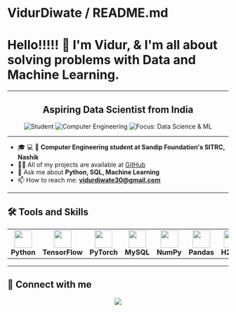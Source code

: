 VidurDiwate / README.md
==========================

# Hello!!!!! 👋 I'm Vidur, & I'm all about solving problems with Data and Machine Learning.

---

<div align="center">

## Aspiring Data Scientist from India

![Student](https://img.shields.io/badge/-Student-grey) 
![Computer Engineering](https://img.shields.io/badge/-Computer%20Engineering-blue) 
![Focus: Data Science & ML](https://img.shields.io/badge/Focus-Data%20Science%20%26%20ML-brightgreen)

</div>

---

- 🎓 💻 🤖 **Computer Engineering student at Sandip Foundation's SITRC, Nashik**
- 👨‍💻 All of my projects are available at [GitHub](https://github.com/vddiwate)
- 💬 Ask me about **Python, SQL, Machine Learning**
- 📫 How to reach me: **vidurdiwate30@gmail.com**

---

## 🛠 Tools and Skills

<div align="center">

<table>
  <tr>
    <td align="center"><img src="https://cdn.jsdelivr.net/gh/devicons/devicon/icons/python/python-original.svg" width="40"/><br><b>Python</b></td>
    <td align="center"><img src="https://cdn.jsdelivr.net/gh/devicons/devicon/icons/tensorflow/tensorflow-original.svg" width="40"/><br><b>TensorFlow</b></td>
    <td align="center"><img src="https://cdn.jsdelivr.net/gh/devicons/devicon/icons/pytorch/pytorch-original.svg" width="40"/><br><b>PyTorch</b></td>
    <td align="center"><img src="https://cdn.jsdelivr.net/gh/devicons/devicon/icons/mysql/mysql-original.svg" width="40"/><br><b>MySQL</b></td>
    <td align="center"><img src="https://cdn.jsdelivr.net/gh/devicons/devicon/icons/numpy/numpy-original.svg" width="40"/><br><b>NumPy</b></td>
    <td align="center"><img src="https://cdn.jsdelivr.net/gh/devicons/devicon/icons/pandas/pandas-original.svg" width="40"/><br><b>Pandas</b></td>
    <td align="center"><img src="https://upload.wikimedia.org/wikipedia/commons/thumb/5/5b/H2O.ai_logo.png/320px-H2O.ai_logo.png" width="40"/><br><b>H2O.ai</b></td>
  </tr>
</table>

</div>

---

## 🔗 Connect with me

<p align="center">
  <a href="https://www.linkedin.com/in/vidur-diwate-15a763320">
    <img src="https://img.shields.io/badge/-LINKEDIN-blue?style=for-the-badge&logo=linkedin" />
  </a>
</p>
